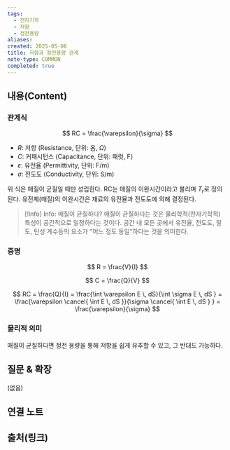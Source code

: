```yaml
---
tags:
  - 전자기학
  - 저항
  - 정전용량
aliases: 
created: 2025-05-06
title: 저항과 정전용량 관계
note-type: COMMON
completed: true
---
```


## 내용(Content)

### 관계식

$$
RC = \frac{\varepsilon}{\sigma}
$$

- $R$: 저항 (Resistance, 단위: 옴, $\Omega$)
- $C$: 커패시턴스 (Capacitance, 단위: 패럿, F)
- $\varepsilon$: 유전율 (Permittivity, 단위: F/m)
- $\sigma$: 전도도 (Conductivity, 단위: S/m)

위 식은 매질이 균질일 때만 성립한다. RC는 매질의 이완시간이라고 불리며 $T_{r}$로 정의된다. 유전체(매질)의 이완시간은 재료의 유전율과 전도도에 의해 결정된다.

>[!info] Info: 매질이 균질하다?
>매질이 균질하다는 것은 물리학적(전자기학적) 특성이 공간적으로 일정하다는 것이다. 공간 내 모든 곳에서 유전율, 전도도, 밀도, 탄성 계수등의 요소가 "어느 정도 동일"하다는 것을 의미한다.
### 증명

$$
R = \frac{V}{I}
$$

$$
C = \frac{Q}{V}
$$

$$
RC = \frac{Q}{I} = \frac{\int \varepsilon E \, dS}{\int \sigma E \, dS } = \frac{\varepsilon \cancel{ \int E \, dS }}{\sigma \cancel{ \int  E \, dS } } = \frac{\varepsilon}{\sigma}
$$

### 물리적 의미

매질이 균질하다면 정전 용량을 통해 저항을 쉽게 유추할 수 있고, 그 반대도 가능하다.


## 질문 & 확장

(없음)

## 연결 노트

## 출처(링크)

